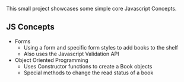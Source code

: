 This small project showcases some simple core Javascript Concepts.

## JS Concepts
- Forms
    - Using a form and specific form styles to add books to the shelf
    - Also uses the Javascript Validation API
- Object Oriented Programming
    - Uses Constructor functions to create a Book objects
    - Special methods to change the read status of a book